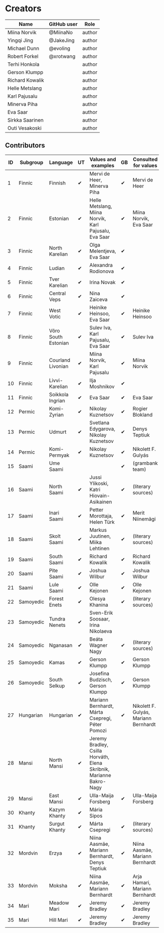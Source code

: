 # Creators

Name               | GitHub user     | Role
---                | ---             | ---
Miina Norvik | @MiinaNo | author
Yingqi Jing | @JakeJing | author
Michael Dunn | @evoling | author
Robert Forkel | @xrotwang | author
Terhi Honkola | | author
Gerson Klumpp | | author
Richard Kowalik | | author 
Helle Metslang | | author
Karl Pajusalu | | author
Minerva Piha | | author
Eva Saar | | author
Sirkka Saarinen | | author
Outi Vesakoski |  | author


## Contributors

ID|Subgroup|Language|UT|Values and examples|GB|Consulted for values|Examples
---|---|---|---|---|---|---|---
1|Finnic|Finnish|✔|Mervi de Heer, Minerva Piha|✔|Mervi de Heer|Maria Merilo
2|Finnic|Estonian|✔|Helle Metslang, Miina Norvik, Karl Pajusalu, Eva Saar|✔|Miina Norvik, Eva Saar|Maria Merilo
3|Finnic|North Karelian|✔|Olga Melentjeva, Eva Saar|✔||
4|Finnic|Ludian|✔|Alexandra Rodionova|✔||
5|Finnic|Tver Karelian|✔|Irina Novak|✔||
6|Finnic|Central Veps|✔|Nina Zaiceva|✔||
7|Finnic|West Votic|✔|Heinike Heinsoo, Eva Saar|✔|Heinike Heinsoo|Georg Timoštšenko
8|Finnic|Võro South Estonian|✔|Sulev Iva, Karl Pajusalu, Eva Saar|✔|Sulev Iva|Janek Vaab
9|Finnic|Courland Livonian|✔|Miina Norvik, Karl Pajusalu|✔|Miina Norvik|Marili Tomingas
10|Finnic|Livvi-Karelian|✔|Ilja Moshnikov|✔||
11|Finnic|Soikkola Ingrian|✔|Eva Saar|✔|Eva Saar|
12|Permic|Komi-Zyrian|✔|Nikolay Kuznetsov|✔|Rogier Blokland|Przemysław Podleśny
13|Permic|Udmurt|✔|Svetlana Edygarova, Nikolay Kuznetsov|✔|Denys Teptiuk|Denys Teptiuk
14|Permic|Komi-Permyak|✔|Nikolay Kuznetsov|✔|Nikolett F. Gulyás|Nikolay Kuznetsov
15|Saami|Ume Saami|||✔|(grambank team)
16|Saami|North Saami|✔|Jussi Ylikoski, Katri Hiovain-Asikainen|✔|(literary sources)|Merit Niinemägi
17|Saami|Inari Saami|✔|Petter Morottaja, Helen Türk|✔|Merit Niinemägi|Merit Niinemägi
18|Saami|Skolt Saami|✔|Markus Juutinen, Miika Lehtinen|✔|(literary sources)|
19|Saami|South Saami|✔|Richard Kowalik|✔|Richard Kowalik|
20|Saami|Pite Saami|✔|Joshua Wilbur|✔|Joshua Wilbur|Mihkel Rünkla
21|Saami|Lule Saami|✔|Olle Kejonen|✔|Olle Kejonen|
22|Samoyedic|Forest Enets|✔|Olesya Khanina|✔|(literary sources)|
23|Samoyedic|Tundra Nenets|✔|Sven-Erik Soosaar, Irina Nikolaeva|||
24|Samoyedic|Nganasan|✔|Beáta Wagner Nagy|✔|(literary sources)|
25|Samoyedic|Kamas|✔|Gerson Klumpp|✔|Gerson Klumpp|Marili Tomingas
26|Samoyedic|South Selkup|✔|Josefina Budzisch, Gerson Klumpp|✔|Gerson Klumpp|
27|Hungarian|Hungarian|✔|Mariann Bernhardt, Márta Csepregi, Péter Pomozi|✔|Nikolett F. Gulyás, Mariann Bernhardt|Mihkel Rünkla
28|Mansi|North Mansi|✔|Jeremy Bradley, Csilla Horváth, Elena Skribnik, Marianne Bakro-Nagy|||
29|Mansi|East Mansi|✔|Ulla-Maija Forsberg|✔|Ulla-Maija Forsberg|
30|Khanty|Kazym Khanty|✔|Mária Sipos|||
31|Khanty|Surgut Khanty|✔|Márta Csepregi|✔|(literary sources)|
32|Mordvin|Erzya|✔|Niina Aasmäe, Mariann Bernhardt, Denys Teptiuk|✔|Niina Aasmäe, Mariann Bernhardt|Rodolfo Basile
33|Mordvin|Moksha|✔|Niina Aasmäe,  Mariann Bernhardt|✔|Arja Hamari, Mariann Bernhardt|
34|Mari|Meadow Mari|✔|Jeremy Bradley|✔|Jeremy Bradley|
35|Mari|Hill Mari|✔|Jeremy Bradley|✔|Jeremy Bradley|

